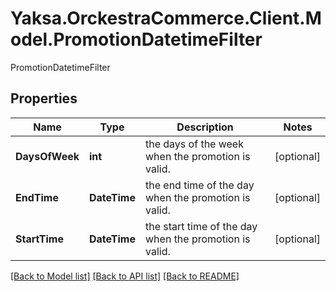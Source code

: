 # Yaksa.OrckestraCommerce.Client.Model.PromotionDatetimeFilter
PromotionDatetimeFilter

## Properties

Name | Type | Description | Notes
------------ | ------------- | ------------- | -------------
**DaysOfWeek** | **int** | the days of the week when the promotion is valid. | [optional] 
**EndTime** | **DateTime** | the end time of the day when the promotion is valid. | [optional] 
**StartTime** | **DateTime** | the start time of the day when the promotion is valid. | [optional] 

[[Back to Model list]](../README.md#documentation-for-models) [[Back to API list]](../README.md#documentation-for-api-endpoints) [[Back to README]](../README.md)


